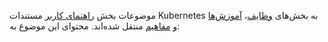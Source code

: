 موضوعات بخش [راهنمای کاربر](/docs/user-guide/) مستندات Kubernetes به بخش‌های [وظایف](/docs/tasks/)، [آموزش‌ها](/docs/tutorials/) و [مفاهیم](/docs/concepts) منتقل شده‌اند. محتوای این موضوع به:
